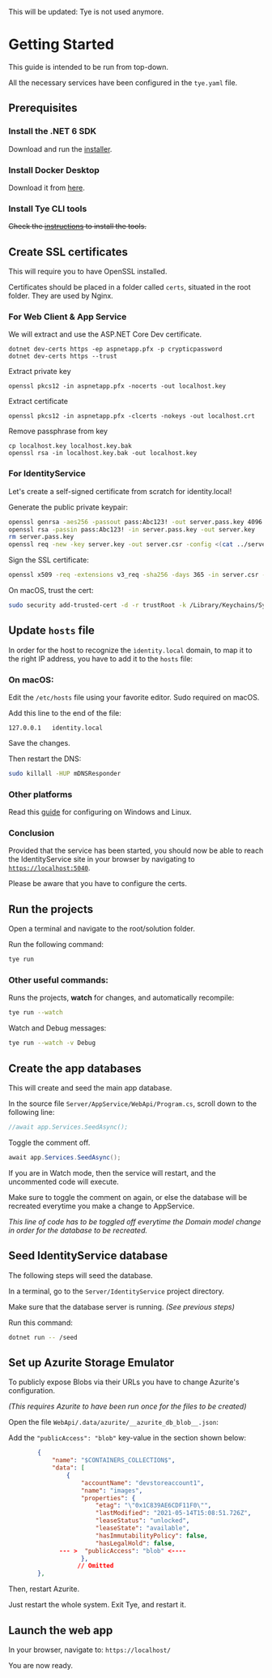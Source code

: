 This will be updated: Tye is not used anymore.

# Getting Started

This guide is intended to be run from top-down.

All the necessary services have been configured in the ```tye.yaml``` file.

## Prerequisites

### Install the .NET 6 SDK

Download and run the [installer](https://dotnet.microsoft.com/en-us/download/dotnet/6.0).

### Install Docker Desktop

Download it from [here](https://www.docker.com/products/docker-desktop).

### Install Tye CLI tools

~~Check the [instructions](https://github.com/dotnet/tye/blob/main/docs/getting_started.md) to install the tools.~~

## Create SSL certificates

This will require you to have OpenSSL installed.

Certificates should be placed in a folder called ```certs```, situated in the root folder. They are used by Nginx.

### For Web Client & App Service

We will extract and use the ASP.NET Core Dev certificate.

```
dotnet dev-certs https -ep aspnetapp.pfx -p crypticpassword
dotnet dev-certs https --trust
```

Extract private key

```
openssl pkcs12 -in aspnetapp.pfx -nocerts -out localhost.key
```


Extract certificate

```
openssl pkcs12 -in aspnetapp.pfx -clcerts -nokeys -out localhost.crt
```

Remove passphrase from key

```
cp localhost.key localhost.key.bak
openssl rsa -in localhost.key.bak -out localhost.key
```

### For IdentityService

Let's create a self-signed certificate from scratch for identity.local!

Generate the public private keypair:

```sh
openssl genrsa -aes256 -passout pass:Abc123! -out server.pass.key 4096
openssl rsa -passin pass:Abc123! -in server.pass.key -out server.key
rm server.pass.key
openssl req -new -key server.key -out server.csr -config <(cat ../server.cnf)
```

Sign the SSL certificate:

```sh
openssl x509 -req -extensions v3_req -sha256 -days 365 -in server.csr -signkey server.key -out server.crt -extfile ../server.cnf
```

On macOS, trust the cert:

```sh
sudo security add-trusted-cert -d -r trustRoot -k /Library/Keychains/System.keychain <<certificate>>
```

## Update ```hosts``` file

In order for the host to recognize the ```ìdentity.local``` domain, to map it to the right IP address, you have to add it to the ```hosts``` file:

### On macOS:

Edit the ```/etc/hosts``` file using your favorite editor. Sudo required on macOS.

Add this line to the end of the file:
```
127.0.0.1   identity.local
```

Save the changes.

Then restart the DNS:

```sh
sudo killall -HUP mDNSResponder 
```

### Other platforms

Read this [guide](https://www.howtogeek.com/howto/27350/beginner-geek-how-to-edit-your-hosts-file/) for configuring on Windows and Linux.

### Conclusion

Provided that the service has been started, you should now be able to reach the IdentityService site in your browser by navigating to [```https://localhost:5040```](https://localhost:5040).

Please be aware that you have to configure the certs.


## Run the projects

Open a terminal and navigate to the root/solution folder. 

Run the following command:

```sh
tye run
```

### Other useful commands:

Runs the projects, **watch** for changes, and automatically recompile:

```sh
tye run --watch
```

Watch and Debug messages:

```sh
tye run --watch -v Debug
```

## Create the app databases

This will create and seed the main app database.

In the source file ```Server/AppService/WebApi/Program.cs```, scroll down to the following line:

```C#
//await app.Services.SeedAsync();
```

Toggle the comment off.

```C#
await app.Services.SeedAsync();
```

If you are in Watch mode, then the service will restart, and the uncommented code will execute.

Make sure to toggle the comment on again, or else the database will be recreated everytime you make a change to AppService.

*This line of code has to be toggled off everytime the Domain model change in order for the database to be recreated.*

## Seed IdentityService database

The following steps will seed the database.

In a terminal, go to the ```Server/IdentityService``` project directory.

Make sure that the database server is running. *(See previous steps)*

Run this command:

```sh
dotnet run -- /seed
```

## Set up Azurite Storage Emulator

To publicly expose Blobs via their URLs you have to change Azurite's configuration.

*(This requires Azurite to have been run once for the files to be created)*

Open the file ```WebApi/.data/azurite/__azurite_db_blob__.json```:

Add the ```"publicAccess": "blob"``` key-value in the section shown below:

```json
        {
            "name": "$CONTAINERS_COLLECTION$",
            "data": [
                {
                    "accountName": "devstoreaccount1",
                    "name": "images",
                    "properties": {
                        "etag": "\"0x1C839AE6CDF11F0\"",
                        "lastModified": "2021-05-14T15:08:51.726Z",
                        "leaseStatus": "unlocked",
                        "leaseState": "available",
                        "hasImmutabilityPolicy": false,
                        "hasLegalHold": false,
              --- >  "publicAccess": "blob" <---- 
                    },
                   // Omitted
        },
```

Then, restart Azurite. 

Just restart the whole system. Exit Tye, and restart it.

## Launch the web app

In your browser, navigate to: ```https://localhost/```

You are now ready.
